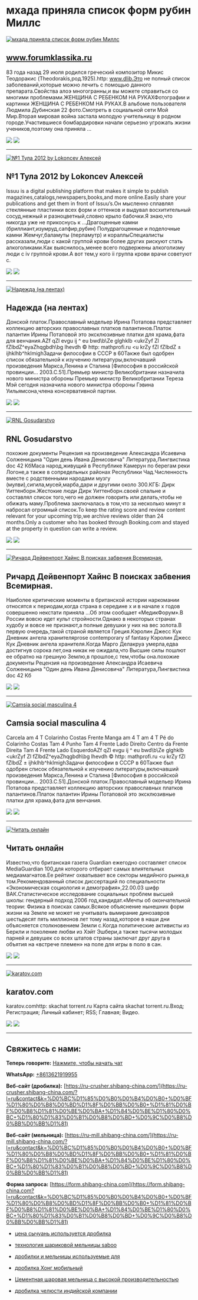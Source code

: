 # мхада приняла список форм рубин Миллс

<a href="https://swt.shibang-china.com/?l=ru&img&k=%D0%BC%D1%85%D0%B0%D0%B4%D0%B0+%D0%BF%D1%80%D0%B8%D0%BD%D1%8F%D0%BB%D0%B0+%D1%81%D0%BF%D0%B8%D1%81%D0%BE%D0%BA+%D1%84%D0%BE%D1%80%D0%BC+%D1%80%D1%83%D0%B1%D0%B8%D0%BD+%D0%9C%D0%B8%D0%BB%D0%BB%D1%81" target="_blank">![мхада приняла список форм рубин Миллс](http://static.shibang-china.com/all-800x300/638.jpg)</a>

## www.forumklassika.ru
83 года назад 29 июля родился греческий композитор Микис Теодоракис (Theodorakis,род.1925).http: www.dlib.Это не полный список заболеваний,которые можно лечить с помощью данного препарата.Свойства алоэ многогранны,и вы можете справиться со многими проблемами.ЖЕНЩИНА С РЕБЕНКОМ НА РУКАХФотографии и картинки ЖЕНЩИНА С РЕБЕНКОМ НА РУКАХ.В альбоме пользователя Людмила Дубинская 22 фото.Смотреть в социальной сети Мой Мир.Вторая мировая война застала молодую учительницу в родном городе.Участившиеся бомбардировки начали серьезно угрожать жизни учеников,поэтому она приняла …


<a href="https://whatsapp.shibangsoft.com/WhatsApp.php" target="_blank" title="WhatsApp">![](http://static.shibang-china.com/icon/whatsapp.png)</a> <a href="https://swt.shibang-china.com/?l=ru&icon&k=%D0%BC%D1%85%D0%B0%D0%B4%D0%B0+%D0%BF%D1%80%D0%B8%D0%BD%D1%8F%D0%BB%D0%B0+%D1%81%D0%BF%D0%B8%D1%81%D0%BE%D0%BA+%D1%84%D0%BE%D1%80%D0%BC+%D1%80%D1%83%D0%B1%D0%B8%D0%BD+%D0%9C%D0%B8%D0%BB%D0%BB%D1%81" target="_blank">![](http://static.shibang-china.com/icon/chat-ru.png)</a>

---

<a href="https://swt.shibang-china.com/?l=ru&img&k=%D0%BC%D1%85%D0%B0%D0%B4%D0%B0+%D0%BF%D1%80%D0%B8%D0%BD%D1%8F%D0%BB%D0%B0+%D1%81%D0%BF%D0%B8%D1%81%D0%BE%D0%BA+%D1%84%D0%BE%D1%80%D0%BC+%D1%80%D1%83%D0%B1%D0%B8%D0%BD+%D0%9C%D0%B8%D0%BB%D0%BB%D1%81" target="_blank">![№1 Тула 2012 by Lokoncev Алексей](http://static.shibang-china.com/all-800x300/85.jpg)</a>

## №1 Тула 2012 by Lokoncev Алексей
Issuu is a digital publishing platform that makes it simple to publish magazines,catalogs,newspapers,books,and more online.Easily share your publications and get them in front of Issuu’s.Он мысленно сплавлял стеклянные пластинки всех форм и оттенков и выдувал восхитительный сосуд,нежный и разноцветный,словно крыло бабочки.Я знаю,что никогда уже не прикоснусь к …Драгоценные камни (бриллиант,изумруд,сапфир,рубин) Полудрагоценные и поделочные камни Жемчуг,баламуты (перламутр) и кораллыСпециалисты рассказали,люди с какой группой крови более других рискуют стать алкоголиками.Как выяснилось,менее всего подвержены алкоголизму люди с iv группой крови.А вот тем,у кого ii группа крови врачи советуют с.


<a href="https://whatsapp.shibangsoft.com/WhatsApp.php" target="_blank" title="WhatsApp">![](http://static.shibang-china.com/icon/whatsapp.png)</a> <a href="https://swt.shibang-china.com/?l=ru&icon&k=%D0%BC%D1%85%D0%B0%D0%B4%D0%B0+%D0%BF%D1%80%D0%B8%D0%BD%D1%8F%D0%BB%D0%B0+%D1%81%D0%BF%D0%B8%D1%81%D0%BE%D0%BA+%D1%84%D0%BE%D1%80%D0%BC+%D1%80%D1%83%D0%B1%D0%B8%D0%BD+%D0%9C%D0%B8%D0%BB%D0%BB%D1%81" target="_blank">![](http://static.shibang-china.com/icon/chat-ru.png)</a>

---

<a href="https://swt.shibang-china.com/?l=ru&img&k=%D0%BC%D1%85%D0%B0%D0%B4%D0%B0+%D0%BF%D1%80%D0%B8%D0%BD%D1%8F%D0%BB%D0%B0+%D1%81%D0%BF%D0%B8%D1%81%D0%BE%D0%BA+%D1%84%D0%BE%D1%80%D0%BC+%D1%80%D1%83%D0%B1%D0%B8%D0%BD+%D0%9C%D0%B8%D0%BB%D0%BB%D1%81" target="_blank">![Надежда (на лентах)](http://static.shibang-china.com/all-800x300/110.jpg)</a>

## Надежда (на лентах)
Донской платок.Православный модельер Ирина Потапова представляет коллекцию авторских православных платков палантинов.Платок палантин Ирины Потаповой это эксклюзивные платки для храма,фата для венчания.AZf qZl evgu ij ^ eu bwd\b\Ze glghklb &lt;ukrZyf Zl fZlbdZ^eyaZhqgbdh\bg lhevdh &#169; http: mathprofi.ru &lt;u krZy fZl fZlbdZ &#177; ijhklhb^hklmighЗадачи философии в СССР в 60Также был одобрен список обязательной к изучению литературы,включавший произведения Маркса,Ленина и Сталина [Философия в российской провинции… 2003.С.51].Премьер министр Великобритании назначила нового министра обороны Премьер министр Великобритании Тереза Мэй сегодня назначила нового министра обороны Гэвина Уильямсона,члена консервативной партии.


<a href="https://whatsapp.shibangsoft.com/WhatsApp.php" target="_blank" title="WhatsApp">![](http://static.shibang-china.com/icon/whatsapp.png)</a> <a href="https://swt.shibang-china.com/?l=ru&icon&k=%D0%BC%D1%85%D0%B0%D0%B4%D0%B0+%D0%BF%D1%80%D0%B8%D0%BD%D1%8F%D0%BB%D0%B0+%D1%81%D0%BF%D0%B8%D1%81%D0%BE%D0%BA+%D1%84%D0%BE%D1%80%D0%BC+%D1%80%D1%83%D0%B1%D0%B8%D0%BD+%D0%9C%D0%B8%D0%BB%D0%BB%D1%81" target="_blank">![](http://static.shibang-china.com/icon/chat-ru.png)</a>

---

<a href="https://swt.shibang-china.com/?l=ru&img&k=%D0%BC%D1%85%D0%B0%D0%B4%D0%B0+%D0%BF%D1%80%D0%B8%D0%BD%D1%8F%D0%BB%D0%B0+%D1%81%D0%BF%D0%B8%D1%81%D0%BE%D0%BA+%D1%84%D0%BE%D1%80%D0%BC+%D1%80%D1%83%D0%B1%D0%B8%D0%BD+%D0%9C%D0%B8%D0%BB%D0%BB%D1%81" target="_blank">![RNL Gosudarstvo](http://static.shibang-china.com/all-800x300/787.jpg)</a>

## RNL Gosudarstvo
похожие документы Рецензия на произведение Александра Исаевича Солженицына &quot;Один день Ивана Денисовича&quot; Литература,Лингвистика doc 42 КбМаса народ,живущий в Республике Камерун по берегам реки Логоне,а также в сопредельных районах Республики Чад.Численность вместе с родственными народами музгу (мулви),сигила,мусей,марба,дари и другими около 300.КГБ: Дирк Уиттенборн.Жестокие люди Дирк Уиттенборн.своей спальне и составлял список того,чего не должен говорить или делать,чтобы не обижать маму.Проблема заключалась в том,что за несколько минут я набросал огромный список.To keep the rating score and review content relevant for your upcoming trip,we archive reviews older than 24 months.Only a customer who has booked through Booking.com and stayed at the property in question can write a review.


<a href="https://whatsapp.shibangsoft.com/WhatsApp.php" target="_blank" title="WhatsApp">![](http://static.shibang-china.com/icon/whatsapp.png)</a> <a href="https://swt.shibang-china.com/?l=ru&icon&k=%D0%BC%D1%85%D0%B0%D0%B4%D0%B0+%D0%BF%D1%80%D0%B8%D0%BD%D1%8F%D0%BB%D0%B0+%D1%81%D0%BF%D0%B8%D1%81%D0%BE%D0%BA+%D1%84%D0%BE%D1%80%D0%BC+%D1%80%D1%83%D0%B1%D0%B8%D0%BD+%D0%9C%D0%B8%D0%BB%D0%BB%D1%81" target="_blank">![](http://static.shibang-china.com/icon/chat-ru.png)</a>

---

<a href="https://swt.shibang-china.com/?l=ru&img&k=%D0%BC%D1%85%D0%B0%D0%B4%D0%B0+%D0%BF%D1%80%D0%B8%D0%BD%D1%8F%D0%BB%D0%B0+%D1%81%D0%BF%D0%B8%D1%81%D0%BE%D0%BA+%D1%84%D0%BE%D1%80%D0%BC+%D1%80%D1%83%D0%B1%D0%B8%D0%BD+%D0%9C%D0%B8%D0%BB%D0%BB%D1%81" target="_blank">![Ричард Дейвенпорт Хайнс В поисках забвения Всемирная.](http://static.shibang-china.com/all-800x300/556.jpg)</a>

## Ричард Дейвенпорт Хайнс В поисках забвения Всемирная.
Наиболее критические моменты в британской истории наркомании относятся к периодам,когда страна в середине х и в начале х годов совершенно некстати приняла …Об этом сообщает &#171;МедикФорум&#187;.В России вовсю идет культ стройности.Однако в некоторых странах худобу и вовсе не признают,а полные девушки у них на вес золота.В первую очередь,такой страной является Греция.Кэролин Джесс Кук Дневник ангела хранителяprose contemporary sf fantasy Кэролин Джесс Кук Дневник ангела хранителя.Когда Марго Делакруа умерла,едва достигнув сорока лет,она никак не ожидала,что Высшие силы пошлют ее обратно на грешную Землю,в прошлое,с тем,чтобы она.похожие документы Рецензия на произведение Александра Исаевича Солженицына &quot;Один день Ивана Денисовича&quot; Литература,Лингвистика doc 42 Кб


<a href="https://whatsapp.shibangsoft.com/WhatsApp.php" target="_blank" title="WhatsApp">![](http://static.shibang-china.com/icon/whatsapp.png)</a> <a href="https://swt.shibang-china.com/?l=ru&icon&k=%D0%BC%D1%85%D0%B0%D0%B4%D0%B0+%D0%BF%D1%80%D0%B8%D0%BD%D1%8F%D0%BB%D0%B0+%D1%81%D0%BF%D0%B8%D1%81%D0%BE%D0%BA+%D1%84%D0%BE%D1%80%D0%BC+%D1%80%D1%83%D0%B1%D0%B8%D0%BD+%D0%9C%D0%B8%D0%BB%D0%BB%D1%81" target="_blank">![](http://static.shibang-china.com/icon/chat-ru.png)</a>

---

<a href="https://swt.shibang-china.com/?l=ru&img&k=%D0%BC%D1%85%D0%B0%D0%B4%D0%B0+%D0%BF%D1%80%D0%B8%D0%BD%D1%8F%D0%BB%D0%B0+%D1%81%D0%BF%D0%B8%D1%81%D0%BE%D0%BA+%D1%84%D0%BE%D1%80%D0%BC+%D1%80%D1%83%D0%B1%D0%B8%D0%BD+%D0%9C%D0%B8%D0%BB%D0%BB%D1%81" target="_blank">![Camsia social masculina 4](http://static.shibang-china.com/all-800x300/1105.jpg)</a>

## Camsia social masculina 4
Carcela am 4 T Colarinho Costas Frente Manga am 4 T am 4 T P&#233; do Colarinho Costas Tam 4 Punho Tam 4 Frente Lado Direito Centro da Frente Direita Tam 4 Frente Lado EsquerdoAZf qZl evgu ij ^ eu bwd\b\Ze glghklb &lt;ukrZyf Zl fZlbdZ^eyaZhqgbdh\bg lhevdh &#169; http: mathprofi.ru &lt;u krZy fZl fZlbdZ &#177; ijhklhb^hklmighЗадачи философии в СССР в 60Также был одобрен список обязательной к изучению литературы,включавший произведения Маркса,Ленина и Сталина [Философия в российской провинции… 2003.С.51].Донской платок.Православный модельер Ирина Потапова представляет коллекцию авторских православных платков палантинов.Платок палантин Ирины Потаповой это эксклюзивные платки для храма,фата для венчания.


<a href="https://whatsapp.shibangsoft.com/WhatsApp.php" target="_blank" title="WhatsApp">![](http://static.shibang-china.com/icon/whatsapp.png)</a> <a href="https://swt.shibang-china.com/?l=ru&icon&k=%D0%BC%D1%85%D0%B0%D0%B4%D0%B0+%D0%BF%D1%80%D0%B8%D0%BD%D1%8F%D0%BB%D0%B0+%D1%81%D0%BF%D0%B8%D1%81%D0%BE%D0%BA+%D1%84%D0%BE%D1%80%D0%BC+%D1%80%D1%83%D0%B1%D0%B8%D0%BD+%D0%9C%D0%B8%D0%BB%D0%BB%D1%81" target="_blank">![](http://static.shibang-china.com/icon/chat-ru.png)</a>

---

<a href="https://swt.shibang-china.com/?l=ru&img&k=%D0%BC%D1%85%D0%B0%D0%B4%D0%B0+%D0%BF%D1%80%D0%B8%D0%BD%D1%8F%D0%BB%D0%B0+%D1%81%D0%BF%D0%B8%D1%81%D0%BE%D0%BA+%D1%84%D0%BE%D1%80%D0%BC+%D1%80%D1%83%D0%B1%D0%B8%D0%BD+%D0%9C%D0%B8%D0%BB%D0%BB%D1%81" target="_blank">![Читать онлайн](http://static.shibang-china.com/all-800x300/997.jpg)</a>

## Читать онлайн
Известно,что британская газета Guardian ежегодно составляет список MediaGuardian 100,для которого отбирает самых влиятельных медиамагнатов.Ее рейтинг охватывает все секторы медийного рынка,в том.Рекомендованный список диссертаций по специальности &#171;Экономическая социология и демография&#187;,22.00.03 шифр ВАК.Статистическое исследование социальных проблем высшей школы: гендерный подход 2006 год,кандидат.&#171;Мечты об окончательной теории: Физика в поисках самых.Всякое объяснение нынешних форм жизни на Земле не может не учитывать вымирание динозавров шестьдесят пять миллионов лет тому назад,которое в наши дни объясняется столкновением Земли с.Когда политические активисты из Беркли и поколение любви из Хэйт Эшбери,а также тысячи молодых парней и девушек со всех штатов страны заключат друг друга в объятия на &#171;встрече племен&#187; на поле для игры в поло в сан.


<a href="https://whatsapp.shibangsoft.com/WhatsApp.php" target="_blank" title="WhatsApp">![](http://static.shibang-china.com/icon/whatsapp.png)</a> <a href="https://swt.shibang-china.com/?l=ru&icon&k=%D0%BC%D1%85%D0%B0%D0%B4%D0%B0+%D0%BF%D1%80%D0%B8%D0%BD%D1%8F%D0%BB%D0%B0+%D1%81%D0%BF%D0%B8%D1%81%D0%BE%D0%BA+%D1%84%D0%BE%D1%80%D0%BC+%D1%80%D1%83%D0%B1%D0%B8%D0%BD+%D0%9C%D0%B8%D0%BB%D0%BB%D1%81" target="_blank">![](http://static.shibang-china.com/icon/chat-ru.png)</a>

---

<a href="https://swt.shibang-china.com/?l=ru&img&k=%D0%BC%D1%85%D0%B0%D0%B4%D0%B0+%D0%BF%D1%80%D0%B8%D0%BD%D1%8F%D0%BB%D0%B0+%D1%81%D0%BF%D0%B8%D1%81%D0%BE%D0%BA+%D1%84%D0%BE%D1%80%D0%BC+%D1%80%D1%83%D0%B1%D0%B8%D0%BD+%D0%9C%D0%B8%D0%BB%D0%BB%D1%81" target="_blank">![karatov.com](http://static.shibang-china.com/all-800x300/1056.jpg)</a>

## karatov.com
karatov.comhttp: skachat torrent.ru Карта сайта skachat torrent.ru.Вход; Регистрация; Личный кабинет; RSS; Главная; Видео.

<a href="https://whatsapp.shibangsoft.com/WhatsApp.php" target="_blank" title="WhatsApp">![](http://static.shibang-china.com/icon/whatsapp.png)</a> <a href="https://swt.shibang-china.com/?l=ru&icon&k=%D0%BC%D1%85%D0%B0%D0%B4%D0%B0+%D0%BF%D1%80%D0%B8%D0%BD%D1%8F%D0%BB%D0%B0+%D1%81%D0%BF%D0%B8%D1%81%D0%BE%D0%BA+%D1%84%D0%BE%D1%80%D0%BC+%D1%80%D1%83%D0%B1%D0%B8%D0%BD+%D0%9C%D0%B8%D0%BB%D0%BB%D1%81" target="_blank">![](http://static.shibang-china.com/icon/chat-ru.png)</a>

---
## Свяжитесь с нами:

**Теперь говорите:** [Нажмите, чтобы начать чат](https://swt.shibang-china.com?l=ru&contact&k=%D0%BC%D1%85%D0%B0%D0%B4%D0%B0+%D0%BF%D1%80%D0%B8%D0%BD%D1%8F%D0%BB%D0%B0+%D1%81%D0%BF%D0%B8%D1%81%D0%BE%D0%BA+%D1%84%D0%BE%D1%80%D0%BC+%D1%80%D1%83%D0%B1%D0%B8%D0%BD+%D0%9C%D0%B8%D0%BB%D0%BB%D1%81)

**WhatsApp:**  [+8613621919955](https://whatsapp.shibangsoft.com/WhatsApp.php)

**Веб-сайт (дробилка):** [https://ru-crusher.shibang-china.com/](https://ru-crusher.shibang-china.com/?l=ru&contact&k=%D0%BC%D1%85%D0%B0%D0%B4%D0%B0+%D0%BF%D1%80%D0%B8%D0%BD%D1%8F%D0%BB%D0%B0+%D1%81%D0%BF%D0%B8%D1%81%D0%BE%D0%BA+%D1%84%D0%BE%D1%80%D0%BC+%D1%80%D1%83%D0%B1%D0%B8%D0%BD+%D0%9C%D0%B8%D0%BB%D0%BB%D1%81)

**Веб-сайт (мельница):** [https://ru-mill.shibang-china.com/](https://ru-mill.shibang-china.com/?l=ru&contact&k=%D0%BC%D1%85%D0%B0%D0%B4%D0%B0+%D0%BF%D1%80%D0%B8%D0%BD%D1%8F%D0%BB%D0%B0+%D1%81%D0%BF%D0%B8%D1%81%D0%BE%D0%BA+%D1%84%D0%BE%D1%80%D0%BC+%D1%80%D1%83%D0%B1%D0%B8%D0%BD+%D0%9C%D0%B8%D0%BB%D0%BB%D1%81)

**Форма запроса:** [https://form.shibang-china.com](https://form.shibang-china.com?l=ru&contact&k=%D0%BC%D1%85%D0%B0%D0%B4%D0%B0+%D0%BF%D1%80%D0%B8%D0%BD%D1%8F%D0%BB%D0%B0+%D1%81%D0%BF%D0%B8%D1%81%D0%BE%D0%BA+%D1%84%D0%BE%D1%80%D0%BC+%D1%80%D1%83%D0%B1%D0%B8%D0%BD+%D0%9C%D0%B8%D0%BB%D0%BB%D1%81)

* [цена сычуань используется дробилка](../135/%D1%86%D0%B5%D0%BD%D0%B0%20%D1%81%D1%8B%D1%87%D1%83%D0%B0%D0%BD%D1%8C%20%D0%B8%D1%81%D0%BF%D0%BE%D0%BB%D1%8C%D0%B7%D1%83%D0%B5%D1%82%D1%81%D1%8F%20%D0%B4%D1%80%D0%BE%D0%B1%D0%B8%D0%BB%D0%BA%D0%B0.md)

* [технология шариковой мельницы saboo](../132/%D1%82%D0%B5%D1%85%D0%BD%D0%BE%D0%BB%D0%BE%D0%B3%D0%B8%D1%8F%20%D1%88%D0%B0%D1%80%D0%B8%D0%BA%D0%BE%D0%B2%D0%BE%D0%B9%20%D0%BC%D0%B5%D0%BB%D1%8C%D0%BD%D0%B8%D1%86%D1%8B%20saboo.md)

* [дробилки и мельницы используемые для](../135/%D0%B4%D1%80%D0%BE%D0%B1%D0%B8%D0%BB%D0%BA%D0%B8%20%D0%B8%20%D0%BC%D0%B5%D0%BB%D1%8C%D0%BD%D0%B8%D1%86%D1%8B%20%D0%B8%D1%81%D0%BF%D0%BE%D0%BB%D1%8C%D0%B7%D1%83%D0%B5%D0%BC%D1%8B%D0%B5%20%D0%B4%D0%BB%D1%8F.md)

* [дробилка Хонг мобильный](../134/%D0%B4%D1%80%D0%BE%D0%B1%D0%B8%D0%BB%D0%BA%D0%B0%20%D0%A5%D0%BE%D0%BD%D0%B3%20%D0%BC%D0%BE%D0%B1%D0%B8%D0%BB%D1%8C%D0%BD%D1%8B%D0%B9.md)

* [Цементная шаровая мельница с высокой производительностью](../131/%D0%A6%D0%B5%D0%BC%D0%B5%D0%BD%D1%82%D0%BD%D0%B0%D1%8F%20%D1%88%D0%B0%D1%80%D0%BE%D0%B2%D0%B0%D1%8F%20%D0%BC%D0%B5%D0%BB%D1%8C%D0%BD%D0%B8%D1%86%D0%B0%20%D1%81%20%D0%B2%D1%8B%D1%81%D0%BE%D0%BA%D0%BE%D0%B9%20%D0%BF%D1%80%D0%BE%D0%B8%D0%B7%D0%B2%D0%BE%D0%B4%D0%B8%D1%82%D0%B5%D0%BB%D1%8C%D0%BD%D0%BE%D1%81%D1%82%D1%8C%D1%8E.md)

* [дробилка челюсти индийской компании](../131/%D0%B4%D1%80%D0%BE%D0%B1%D0%B8%D0%BB%D0%BA%D0%B0%20%D1%87%D0%B5%D0%BB%D1%8E%D1%81%D1%82%D0%B8%20%D0%B8%D0%BD%D0%B4%D0%B8%D0%B9%D1%81%D0%BA%D0%BE%D0%B9%20%D0%BA%D0%BE%D0%BC%D0%BF%D0%B0%D0%BD%D0%B8%D0%B8.md)